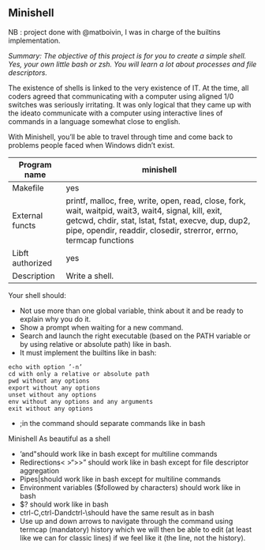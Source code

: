 ## Minishell

NB : project done with @matboivin, I was in charge of the builtins implementation.

*Summary: The objective of this project is for you to create a simple shell. Yes, your own little bash or zsh. You will learn a lot about processes and file descriptors.*

The existence of shells is linked to the very existence of IT. At the time, all coders agreed that communicating with a computer using aligned 1/0 switches was seriously irritating. It was only logical that they came up with the ideato communicate with a computer using interactive lines of commands in a language somewhat close to english.

With Minishell, you’ll be able to travel through time and come back to problems people faced when Windows didn’t exist.

|Program name|minishell|
|-|-|
|Makefile|yes|
|External functs|printf, malloc, free, write, open, read, close, fork, wait, waitpid, wait3, wait4, signal, kill, exit, getcwd, chdir, stat, lstat, fstat, execve, dup, dup2, pipe, opendir, readdir, closedir, strerror, errno, termcap functions|
|Libft authorized|yes|
|Description|Write a shell.|

Your shell should:

- Not use more than one global variable, think about it and be ready to explain why you do it.
- Show a prompt when waiting for a new command.
- Search and launch the right executable (based on the PATH variable or by using relative or absolute path) like in bash.
- It must implement the builtins like in bash:
```
echo with option ’-n’
cd with only a relative or absolute path
pwd without any options
export without any options
unset without any options
env without any options and any arguments
exit without any options
```
- ;in the command should separate commands like in bash

Minishell As beautiful as a shell

- ’and"should work like in bash except for multiline commands
- Redirections< >“>>” should work like in bash except for file descriptor aggregation
- Pipes|should work like in bash except for multiline commands
- Environment variables ($followed by characters) should work like in bash
- $? should work like in bash
- ctrl-C,ctrl-Dandctrl-\should have the same result as in bash
- Use up and down arrows to navigate through the command using termcap (mandatory) history which we will then be able to edit (at least like we can for classic lines) if we feel like it (the line, not the history).